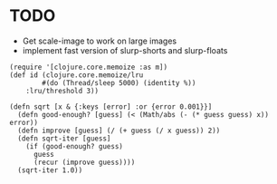 # TODO
* Get scale-image to work on large images
* implement fast version of slurp-shorts and slurp-floats

```
(require '[clojure.core.memoize :as m])
(def id (clojure.core.memoize/lru
        #(do (Thread/sleep 5000) (identity %))
    :lru/threshold 3))

(defn sqrt [x & {:keys [error] :or {error 0.001}}]
  (defn good-enough? [guess] (< (Math/abs (- (* guess guess) x)) error))
  (defn improve [guess] (/ (+ guess (/ x guess)) 2))
  (defn sqrt-iter [guess]
    (if (good-enough? guess)
      guess
      (recur (improve guess))))
  (sqrt-iter 1.0))
```
